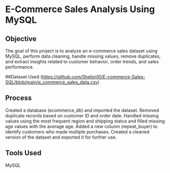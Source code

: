 # E-Commerce Sales Analysis Using MySQL

## Objective
The goal of this project is to analyze an e-commerce sales dataset using MySQL, perform data cleaning, handle missing values, remove duplicates, and extract insights related to customer behavior, order trends, and sales performance.

##Dataset Used
(https://github.com/Shebin10/E-commerce-Sales-SQL/blob/main/e_commerce_sales_data.csv)


## Process
Created a database (ecommerce_db) and imported the dataset.
Removed duplicate records based on customer ID and order date.
Handled missing values using the most frequent region and shipping status and filled missing age values with the average age.
Added a new column (repeat_buyer) to identify customers who made multiple purchases.
Created a cleaned version of the dataset and exported it for further use.

## Tools Used
MySQL
